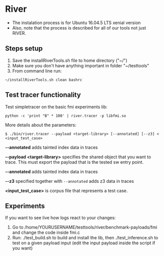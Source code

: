 # River 

- The instalation process is for Ubuntu 16.04.5 LTS xenial version
- Also, note that the process is described for all of our tools not just RIVER.

## Steps setup 
1. Save the installRiverTools.sh file to home directory ("~/")
2. Make sure you don't have anything important in folder "~/testtools"
3. From command line run:  
```
~/installRiverTools.sh clean bashrc
```

## Test tracer functionality

Test simpletracer on the basic fmi experiments lib:
```
python -c 'print "B" * 100' | river.tracer -p libfmi.so
``` 

More details about the parameters:
```
$ ./bin/river.tracer --payload <target-library> [--annotated] [--z3] < <input_test_case>
```
**--annotated** adds tainted index data in traces


**--payload \<target-library\>** specifies the shared object that you want to trace. This must export the payload that is the tested sw entry point.

**--annotated** adds tainted index data in traces

**--z3** specified together with `--annotated` adds z3 data in traces

**\<input_test_case\>** is corpus file that represents a test case.



## Experiments 
If you want to see live how logs react to your changes:
1. Go to /home/YOURUSERNAME/testtools/river/benchmark-payloads/fmi and change the code inside fmi.c 
2. Run: ./test_build.sh to build and install the lib, then ./test_inference.sh to test on a given payload input 
(edit the input payload inside the script if you want)

